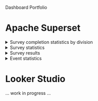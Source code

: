 Dashboard Portfolio

# Apache Superset

<details>
	<summary>Survey completion statistics by division</summary>
	<img src="https://github.com/strangerjam/Dashboards/assets/64131776/70ec8690-5eaa-4fbe-84c7-e0a05cf88c73)"/>
</details>

<details>
	<summary>Survey statistics</summary>
	<img src="https://github.com/strangerjam/Dashboards/assets/64131776/9606c239-f916-4037-820a-d9bec373163d)"/>
</details>

<details>
	<summary>Survey results</summary>
	<img src="https://github.com/strangerjam/Dashboards/assets/64131776/f1dc81c1-9049-430a-b035-4b8b5d305723)"/>
</details>

<details>
	<summary>Event statistics</summary>
	<details>
		<summary>v1</summary>
		<img src="https://github.com/strangerjam/Dashboards/assets/64131776/df56b687-e508-4b00-920e-c67dea31b1ca"/>
	</details>
	<details>
		<summary>v2</summary>
		<img src="https://github.com/strangerjam/Dashboards/assets/64131776/8adb492d-f074-4187-a726-3cd888903381"/>
	</details>
</details>

# Looker Studio

... work in progress ...
